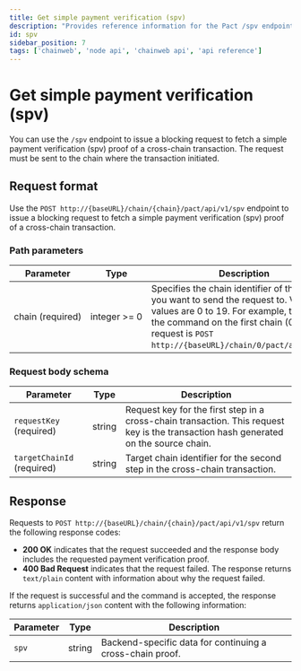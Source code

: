 ```yaml
---
title: Get simple payment verification (spv)
description: "Provides reference information for the Pact /spv endpoint."
id: spv
sidebar_position: 7
tags: ['chainweb', 'node api', 'chainweb api', 'api reference']
---
```


# Get simple payment verification (spv)

You can use the `/spv` endpoint to issue a blocking request to fetch a simple payment verification (spv) proof of a cross-chain transaction. 
The request must be sent to the chain where the transaction initiated.

## Request format

Use the `POST http://{baseURL}/chain/{chain}/pact/api/v1/spv` endpoint to issue a blocking request to fetch a simple payment verification (spv) proof of a cross-chain transaction. 

### Path parameters

| Parameter | Type | Description
| --------- | ---- | -----------
| chain&nbsp;(required) | integer&nbsp;>=&nbsp;0 | Specifies the chain identifier of the chain you want to send the request to. Valid values are 0 to 19. For example, to submit the command on the first chain (0), the request is `POST http://{baseURL}/chain/0/pact/api/v1/spv`.

### Request body schema

| Parameter | Type | Description
| --------- | ---- | -----------
| `requestKey` (required) | string | Request key for the first step in a cross-chain transaction. This request key is the transaction hash generated on the source chain.
| `targetChainId` (required) | string | Target chain identifier for the second step in the cross-chain transaction.

## Response 

Requests to `POST http://{baseURL}/chain/{chain}/pact/api/v1/spv` return the following response codes:

- **200 OK** indicates that the request succeeded and the response body includes the requested payment verification proof.
- **400 Bad Request** indicates that the request failed. The response returns `text/plain` content with information about why the request failed.

If the request is successful and the command is accepted, the response returns `application/json` content with the following information:

| Parameter | Type | Description
| --------- | ---- | -----------
| `spv` | string | Backend-specific data for continuing a cross-chain proof.
